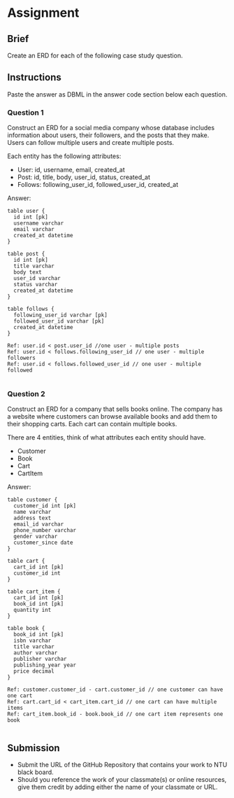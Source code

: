 # Assignment

## Brief

Create an ERD for each of the following case study question.

## Instructions

Paste the answer as DBML in the answer code section below each question.

### Question 1

Construct an ERD for a social media company whose database includes information about users, their followers, and the posts that they make. Users can follow multiple users and create multiple posts.

Each entity has the following attributes:

- User: id, username, email, created_at
- Post: id, title, body, user_id, status, created_at
- Follows: following_user_id, followed_user_id, created_at

Answer:

```dbml
table user {
  id int [pk]
  username varchar
  email varchar
  created_at datetime
}

table post {
  id int [pk]
  title varchar
  body text
  user_id varchar 
  status varchar 
  created_at datetime
}

table follows {
  following_user_id varchar [pk]
  followed_user_id varchar [pk]
  created_at datetime
}

Ref: user.id < post.user_id //one user - multiple posts
Ref: user.id < follows.following_user_id // one user - multiple followers
Ref: user.id < follows.followed_user_id // one user - multiple followed


```

### Question 2

Construct an ERD for a company that sells books online. The company has a website where customers can browse available books and add them to their shopping carts. Each cart can contain multiple books.

There are 4 entities, think of what attributes each entity should have.

- Customer
- Book
- Cart
- CartItem

Answer:

```dbml
table customer {
  customer_id int [pk]
  name varchar
  address text
  email_id varchar
  phone_number varchar
  gender varchar
  customer_since date
}

table cart {
  cart_id int [pk]
  customer_id int
}

table cart_item {
  cart_id int [pk]
  book_id int [pk]
  quantity int 
}

table book {
  book_id int [pk]
  isbn varchar
  title varchar
  author varchar
  publisher varchar
  publishing_year year
  price decimal
}

Ref: customer.customer_id - cart.customer_id // one customer can have one cart
Ref: cart.cart_id < cart_item.cart_id // one cart can have multiple items
Ref: cart_item.book_id - book.book_id // one cart item represents one book 


```

## Submission

- Submit the URL of the GitHub Repository that contains your work to NTU black board.
- Should you reference the work of your classmate(s) or online resources, give them credit by adding either the name of your classmate or URL.
